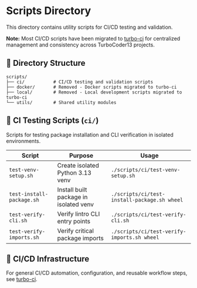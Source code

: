 # Scripts Directory

This directory contains utility scripts for CI/CD testing and validation.

**Note:** Most CI/CD scripts have been migrated to
[turbo-ci](https://github.com/TurboCoder13/turbo-ci) for centralized management
and consistency across TurboCoder13 projects.

## 📁 Directory Structure

```
scripts/
├── ci/           # CI/CD testing and validation scripts
├── docker/       # Removed - Docker scripts migrated to turbo-ci
├── local/        # Removed - Local development scripts migrated to turbo-ci
└── utils/        # Shared utility modules
```

## 🔧 CI Testing Scripts (`ci/`)

Scripts for testing package installation and CLI verification in isolated
environments.

| Script                    | Purpose                                | Usage                                        |
| ------------------------- | -------------------------------------- | -------------------------------------------- |
| `test-venv-setup.sh`      | Create isolated Python 3.13 venv       | `./scripts/ci/test-venv-setup.sh`            |
| `test-install-package.sh` | Install built package in isolated venv | `./scripts/ci/test-install-package.sh wheel` |
| `test-verify-cli.sh`      | Verify lintro CLI entry points         | `./scripts/ci/test-verify-cli.sh`            |
| `test-verify-imports.sh`  | Verify critical package imports        | `./scripts/ci/test-verify-imports.sh wheel`  |

## 🔗 CI/CD Infrastructure

For general CI/CD automation, configuration, and reusable workflow steps, see
[turbo-ci](https://github.com/TurboCoder13/turbo-ci).
